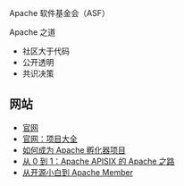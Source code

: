 
Apache 软件基金会（ASF）

Apache 之道

- 社区大于代码
- 公开透明
- 共识决策


## 网站

- [官网](https://www.apache.org/)
- [官网：项目大全](https://projects.apache.org/projects.html?category)
- [如何成为 Apache 孵化器项目](https://zhuanlan.zhihu.com/p/161350666)
- [从 0 到 1：Apache APISIX 的 Apache 之路](https://www.upyun.com/tech/article/510/%E4%BB%8E%200%20%E5%88%B0%201%EF%BC%9AApache%20APISIX%20%E7%9A%84%20Apache%20%E4%B9%8B%E8%B7%AF.html)
- [从开源小白到 Apache Member](https://zhuanlan.zhihu.com/p/67868020)

